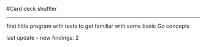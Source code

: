 #Card deck shuffler

---------------------------
first little program with tests to get familiar with some basic Go concepts

last update - new findings: 2
